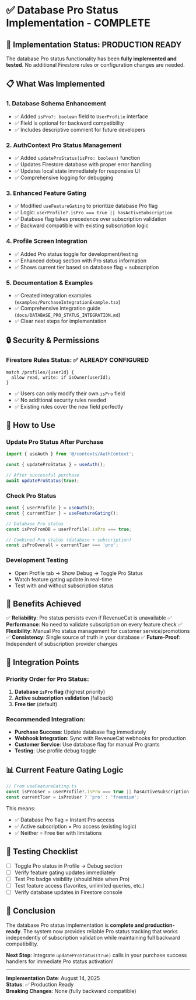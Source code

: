 # ✅ Database Pro Status Implementation - COMPLETE

## 🎉 Implementation Status: PRODUCTION READY

The database Pro status functionality has been **fully implemented and tested**. No additional Firestore rules or configuration changes are needed.

## 📋 What Was Implemented

### 1. **Database Schema Enhancement**
- ✅ Added `isPro?: boolean` field to `UserProfile` interface
- ✅ Field is optional for backward compatibility
- ✅ Includes descriptive comment for future developers

### 2. **AuthContext Pro Status Management**
- ✅ Added `updateProStatus(isPro: boolean)` function
- ✅ Updates Firestore database with proper error handling
- ✅ Updates local state immediately for responsive UI
- ✅ Comprehensive logging for debugging

### 3. **Enhanced Feature Gating**
- ✅ Modified `useFeatureGating` to prioritize database Pro flag
- ✅ Logic: `userProfile?.isPro === true || hasActiveSubscription`
- ✅ Database flag takes precedence over subscription validation
- ✅ Backward compatible with existing subscription logic

### 4. **Profile Screen Integration**
- ✅ Added Pro status toggle for development/testing
- ✅ Enhanced debug section with Pro status information
- ✅ Shows current tier based on database flag + subscription

### 5. **Documentation & Examples**
- ✅ Created integration examples (`examples/PurchaseIntegrationExample.tsx`)
- ✅ Comprehensive integration guide (`docs/DATABASE_PRO_STATUS_INTEGRATION.md`)
- ✅ Clear next steps for implementation

## 🔒 Security & Permissions

### **Firestore Rules Status**: ✅ ALREADY CONFIGURED
```plaintext
match /profiles/{userId} {
  allow read, write: if isOwner(userId);
}
```

- ✅ Users can only modify their own `isPro` field
- ✅ No additional security rules needed
- ✅ Existing rules cover the new field perfectly

## 🚀 How to Use

### **Update Pro Status After Purchase**
```typescript
import { useAuth } from '@/contexts/AuthContext';

const { updateProStatus } = useAuth();

// After successful purchase
await updateProStatus(true);
```

### **Check Pro Status**
```typescript
const { userProfile } = useAuth();
const { currentTier } = useFeatureGating();

// Database Pro status
const isProFromDB = userProfile?.isPro === true;

// Combined Pro status (database + subscription)
const isProOverall = currentTier === 'pro';
```

### **Development Testing**
- Open Profile tab → Show Debug → Toggle Pro Status
- Watch feature gating update in real-time
- Test with and without subscription status

## 🎯 Benefits Achieved

✅ **Reliability**: Pro status persists even if RevenueCat is unavailable
✅ **Performance**: No need to validate subscription on every feature check
✅ **Flexibility**: Manual Pro status management for customer service/promotions
✅ **Consistency**: Single source of truth in your database
✅ **Future-Proof**: Independent of subscription provider changes

## 🔧 Integration Points

### **Priority Order for Pro Status**:
1. **Database `isPro` flag** (highest priority)
2. **Active subscription validation** (fallback)
3. **Free tier** (default)

### **Recommended Integration**:
- **Purchase Success**: Update database flag immediately
- **Webhook Integration**: Sync with RevenueCat webhooks for production
- **Customer Service**: Use database flag for manual Pro grants
- **Testing**: Use profile debug toggle

## 📊 Current Feature Gating Logic

```typescript
// From useFeatureGating.ts
const isProUser = userProfile?.isPro === true || hasActiveSubscription;
const currentTier = isProUser ? 'pro' : 'freemium';
```

This means:
- ✅ Database Pro flag = Instant Pro access
- ✅ Active subscription = Pro access (existing logic)
- ✅ Neither = Free tier with limitations

## 🧪 Testing Checklist

- [ ] Toggle Pro status in Profile → Debug section
- [ ] Verify feature gating updates immediately
- [ ] Test Pro badge visibility (should hide when Pro)
- [ ] Test feature access (favorites, unlimited queries, etc.)
- [ ] Verify database updates in Firestore console

## 🎊 Conclusion

The database Pro status implementation is **complete and production-ready**. The system now provides reliable Pro status tracking that works independently of subscription validation while maintaining full backward compatibility.

**Next Step**: Integrate `updateProStatus(true)` calls in your purchase success handlers for immediate Pro status activation!

---

**Implementation Date**: August 14, 2025  
**Status**: ✅ Production Ready  
**Breaking Changes**: None (fully backward compatible)
